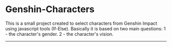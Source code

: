 # Genshin-Characters
This is a small project created to select characters from Genshin Impact using javascript tools (If-Else).
Basically it is based on two main questions:
1 - the character's gender.
2 - the character's vision.
***
